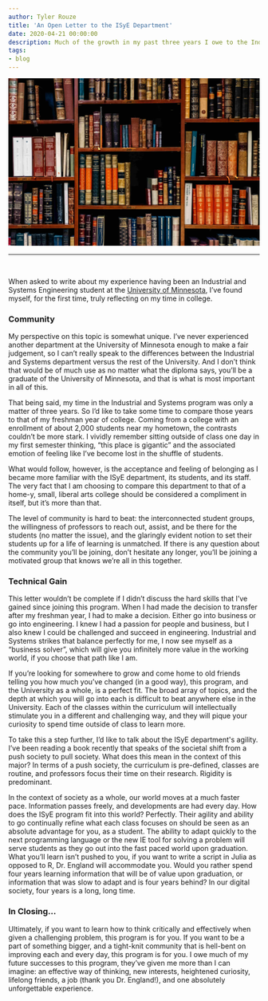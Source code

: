 ```yaml
---
author: Tyler Rouze
title: 'An Open Letter to the ISyE Department'
date: 2020-04-21 00:00:00
description: Much of the growth in my past three years I owe to the Industrial and Systems Engineering Department at the University of Minnesota, this open letter is a reflection for the next class of students.
tags:
- blog
---
```


<img src="/images/books.jpg">
<hr><br>

When asked to write about my experience having been an Industrial and Systems Engineering student at the [University of Minnesota](https://cse.umn.edu/isye), I’ve found myself, for the first time, truly reflecting on my time in college.

### Community

My perspective on this topic is somewhat unique. I’ve never experienced another department at the University of Minnesota enough to make a fair judgement, so I can’t really speak to the differences between the Industrial and Systems department versus the rest of the University. And I don’t think that would be of much use as no matter what the diploma says, you’ll be a graduate of the University of Minnesota, and that is what is most important in all of this.

That being said, my time in the Industrial and Systems program was only a matter of three years. So I’d like to take some time to compare those years to that of my freshman year of college. Coming from a college with an enrollment of about 2,000 students near my hometown, the contrasts couldn’t be more stark. I vividly remember sitting outside of class one day in my first semester thinking, “this place is gigantic” and the associated emotion of feeling like I’ve become lost in the shuffle of students.

What would follow, however, is the acceptance and feeling of belonging as I became more familiar with the ISyE department, its students, and its staff. The very fact that I am choosing to compare this department to that of a home-y, small, liberal arts college should be considered a compliment in itself, but it’s more than that.

The level of community is hard to beat: the interconnected student groups, the willingness of professors to reach out, assist, and be there for the students (no matter the issue), and the glaringly evident notion to set their students up for a life of learning is unmatched. If there is any question about the community you’ll be joining, don’t hesitate any longer, you’ll be joining a motivated group that knows we’re all in this together.

### Technical Gain

This letter wouldn’t be complete if I didn’t discuss the hard skills that I’ve gained since joining this program.
When I had made the decision to transfer after my freshman year, I had to make a decision. Either go into business or go into engineering. I knew I had a passion for people and business, but I also knew I could be challenged and succeed in engineering. Industrial and Systems strikes that balance perfectly for me, I now see myself as a “business solver”, which will give you infinitely more value in the working world, if you choose that path like I am.

If you’re looking for somewhere to grow and come home to old friends telling you how much you’ve changed (in a good way), this program, and the University as a whole, is a perfect fit. The broad array of topics, and the depth at which you will go into each is difficult to beat anywhere else in the University. Each of the classes within the curriculum will intellectually stimulate you in a different and challenging way, and they will pique your curiosity to spend time outside of class to learn more.

To take this a step further, I’d like to talk about the ISyE department's agility. I’ve been reading a book recently that speaks of the societal shift from a push society to pull society. What does this mean in the context of this major?  In terms of a push society, the curriculum is pre-defined, classes are routine, and professors focus their time on their research. Rigidity is predominant.

In the context of society as a whole, our world moves at a much faster pace. Information passes freely, and developments are had every day. How does the ISyE program fit into this world? Perfectly. Their agility and ability to go continually refine what each class focuses on should be seen as an absolute advantage for you, as a student. The ability to adapt quickly to the next programming language or the new IE tool for solving a problem will serve students as they go out into the fast paced world upon graduation. What you’ll learn isn’t pushed to you, if you want to write a script in Julia as opposed to R, Dr. England will accommodate you. Would you rather spend four years learning information that will be of value upon graduation, or information that was slow to adapt and is four years behind? In our digital society, four years is a long, long time.

### In Closing...

Ultimately, if you want to learn how to think critically and effectively when given a challenging problem, this program is for you. If you want to be a part of something bigger, and a tight-knit community that is hell-bent on improving each and every day, this program is for you. I owe much of my future successes to this program, they’ve given me more than I can imagine: an effective way of thinking, new interests, heightened curiosity, lifelong friends, a job (thank you Dr. England!), and one absolutely unforgettable experience.
